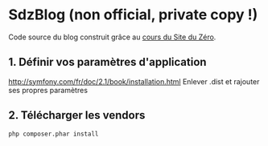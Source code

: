 # SdzBlog (non official, private copy !)
Code source du blog construit grâce au [cours du Site du Zéro](http://www.siteduzero.com/informatique/tutoriels/developpez-votre-site-web-avec-le-framework-symfony2).

## 1. Définir vos paramètres d'application
http://symfony.com/fr/doc/2.1/book/installation.html
Enlever .dist et rajouter ses propres paramètres

## 2. Télécharger les vendors
    php composer.phar install
